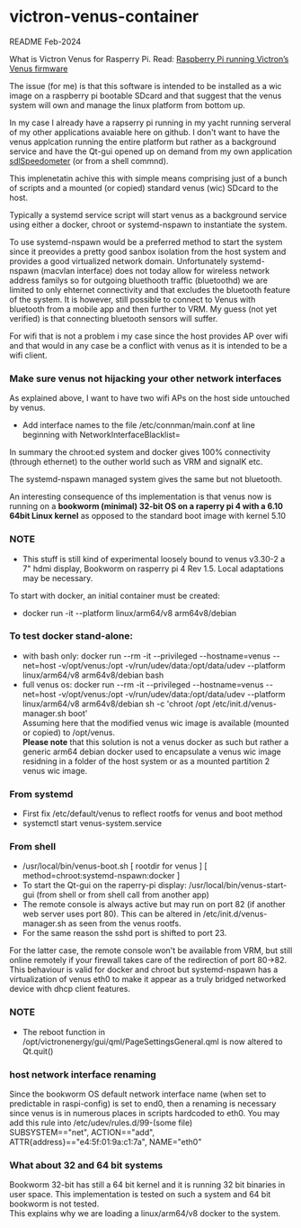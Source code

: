 # victron-venus-container
README Feb-2024

What is Victron Venus for Rasperry Pi. Read: [Raspberry Pi running Victron’s Venus firmware](https://www.victronenergy.com/blog/2017/09/06/raspberry-pi-running-victrons-venus-firmware)

The issue (for me) is that this software is intended to be installed as a wic image on a raspberry pi bootable SDcard and that suggest that the venus system will own and manage the linux platform from bottom up.

In my case I already have a rapserry pi running in my yacht running serveral of my other applications avaiable here on github.
I don't want to have the venus applcation running the entire platform but rather as a background service and have the Qt-gui opened up on demand from my own application  [sdlSpeedometer](https://github.com/ehedman/sdlSpeedometer) (or from a shell commnd).

This implenetatin achive this with simple means comprising just of a bunch of scripts and a mounted (or copied) standard venus (wic) SDcard to the host.

Typically a systemd service script will start venus as a background service using either a docker, chroot or systemd-nspawn to instantiate the system.

To use  systemd-nspawn would be a preferred method to start the system since it preovides a pretty good sanbox isolation from the host system and provides a good virtualized network domain.
Unfortunately systemd-nspawn (macvlan interface) does not today allow for wireless network address familys so for outgoing bluethooth traffic (bluetoothd) we are limited to only ehternet connectivity and that excludes the bluetooth feature of the system. It is however, still possible to connect to Venus with bluetooth from a mobile app and then further to VRM. My guess (not yet verified) is that connecting bluetooth sensors will suffer.

For wifi that is not a problem i my case since the host provides AP over wifi and that would in any case be a conflict with venus as it is intended to be a wifi client.

### Make sure venus not hijacking your other network interfaces
As explained above, I want to have two wifi APs on the host side untouched by venus.
- Add interface names to the file /etc/connman/main.conf at line beginning with NetworkInterfaceBlacklist=

In summary the chroot:ed system and docker gives 100% connectivity (through ethernet) to the outher world such as VRM and signalK etc.

The systemd-nspawn managed system gives the same but not bluetooth.

An interesting consequence of ths implementation is that venus now is running on a **bookworm (minimal) 32-bit OS on a raperry pi 4 with a 6.10 64bit Linux kernel** as opposed to the standard boot image with kernel 5.10

### NOTE
- This stuff is still kind of experimental loosely bound to venus v3.30-2 a 7" hdmi display, Bookworm on rasperry pi 4 Rev 1.5. Local adaptations may be necessary.


To start with docker, an initial container must be created:
-  docker run -it --platform linux/arm64/v8 arm64v8/debian

### To test docker  stand-alone:
- with bash only: docker run --rm -it --privileged  --hostname=venus --net=host  -v/opt/venus:/opt  -v/run/udev/data:/opt/data/udev --platform linux/arm64/v8 arm64v8/debian  bash
- full venus os: docker run --rm -it --privileged  --hostname=venus --net=host  -v/opt/venus:/opt -v/run/udev/data:/opt/data/udev  --platform linux/arm64/v8  arm64v8/debian  sh -c 'chroot /opt /etc/init.d/venus-manager.sh boot'<br>
Assuming here that the modified venus wic image is available (mounted or copied) to /opt/venus.<br>
**Please note** that this solution is not a venus docker as such but rather a generic arm64 debian docker used to encapsulate a venus wic image residning in a folder of the host system or as a mounted partition 2 venus wic image.

### From systemd
- First fix  /etc/default/venus to reflect rootfs for venus and boot method
- systemctl start venus-system.service

### From shell
- /usr/local/bin/venus-boot.sh [ rootdir for venus ] [ method=chroot:systemd-nspawn:docker ]
- To start the Qt-gui on the raperry-pi display: /usr/local/bin/venus-start-gui (from shell or from shell call from another app)
- The remote console is always active but may run on port 82 (if another web server uses port 80). This can be altered in /etc/init.d/venus-manager.sh as seen from the venus rootfs.
- For the same reason the sshd port is shifted to port 23.

For the latter case, the remote console won't be available from VRM, but still online remotely if your firewall takes care of the redirection of port 80->82.<br>
This behaviour is valid for docker and chroot but systemd-nspawn has a virtualization of venus eth0 to make it appear as a truly bridged networked device with dhcp client features.

### NOTE
- The reboot function in /opt/victronenergy/gui/qml/PageSettingsGeneral.qml is now altered to Qt.quit()

### host network interface renaming
Since the bookworm OS default network interface name (when set to predictable in raspi-config) is set to end0, then a renaming is necessary since venus is in numerous places in scripts hardcoded to eth0.
You may add this rule into /etc/udev/rules.d/99-(some file)<br>
SUBSYSTEM=="net", ACTION=="add", ATTR{address}=="e4:5f:01:9a:c1:7a", NAME="eth0"

### What about 32 and 64 bit systems
Bookworm 32-bit has still a 64 bit kernel and it is running 32 bit binaries in user space. This implementation is tested on such a system and 64 bit bookworm is not tested.<br>
This explains why we are loading a linux/arm64/v8 docker to the system.

